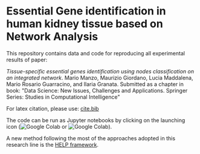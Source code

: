 # Essential Gene identification in human kidney tissue based on Network Analysis

This repository contains data and code for reproducing all experimental results of paper:

*Tissue-specific essential genes identification using nodes classification on an integrated network*.
Mario Manzo, Maurizio Giordano, Lucia Maddalena, Mario Rosario Guarracino, and Ilaria Granata.
Submitted as a chapter in book: "Data Science: New Issues, Challenges and Applications. Springer Series: Studies in Computational Intelligence"

For latex citation, please use: [cite.bib](https://github.com/giordamaug/EG-identification---Data-Science-in-App-Springer/blob/470cea0e6470bfd5bca793ff88651a111de7e383/cite.bib)

The code can be run as Jupyter notebooks by clicking on the launching icon (![Google Colab](https://colab.research.google.com/assets/colab-badge.svg) or ![Google Colab](https://mybinder.org/badge_logo.svg)).

A new method following the most of the approaches adopted in this research line is the [HELP framework](https://www.kaggle.com/datasets/cdsgroupicarcnr/help-dataset).
